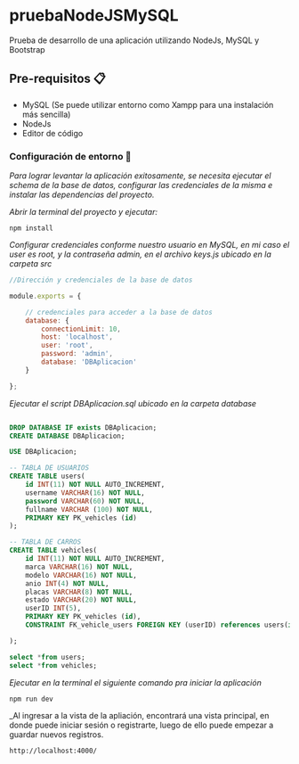 # pruebaNodeJSMySQL
Prueba de desarrollo de una aplicación utilizando NodeJs, MySQL y Bootstrap

## Pre-requisitos 📋

- MySQL (Se puede utilizar entorno como Xampp para una instalación más sencilla)
- NodeJs
- Editor de código


### Configuración de entorno 🔧

_Para lograr levantar la aplicación exitosamente, se necesita ejecutar el schema de la base de datos, configurar las credenciales de la misma e instalar las dependencias del proyecto._

_Abrir la terminal del proyecto y ejecutar:_

```
npm install
```

_Configurar credenciales conforme nuestro usuario en MySQL, en mi caso el user es root, y la contraseña admin, en el archivo keys.js ubicado en la carpeta src_

```javascript
//Dirección y credenciales de la base de datos

module.exports = {

    // credenciales para acceder a la base de datos
    database: {
        connectionLimit: 10,
        host: 'localhost',
        user: 'root',
        password: 'admin',
        database: 'DBAplicacion'
    }

};
```

_Ejecutar el script DBAplicacion.sql ubicado en la carpeta database_

```sql

DROP DATABASE IF exists DBAplicacion;
CREATE DATABASE DBAplicacion;

USE DBAplicacion;

-- TABLA DE USUARIOS
CREATE TABLE users(
	id INT(11) NOT NULL AUTO_INCREMENT,
    username VARCHAR(16) NOT NULL,
    password VARCHAR(60) NOT NULL, 
    fullname VARCHAR (100) NOT NULL,
    PRIMARY KEY PK_vehicles (id)
);

-- TABLA DE CARROS
CREATE TABLE vehicles(
    id INT(11) NOT NULL AUTO_INCREMENT,
    marca VARCHAR(16) NOT NULL,
    modelo VARCHAR(16) NOT NULL,
    anio INT(4) NOT NULL,
    placas VARCHAR(8) NOT NULL,
    estado VARCHAR(20) NOT NULL,
    userID INT(5),
    PRIMARY KEY PK_vehicles (id),
    CONSTRAINT FK_vehicle_users FOREIGN KEY (userID) references users(id) ON DELETE CASCADE

);

select *from users;
select *from vehicles;


```

_Ejecutar en la terminal el siguiente comando pra iniciar la aplicación_

```
npm run dev
```

_Al ingresar a la vista de la apliación, encontrará una vista principal, en donde puede iniciar sesión o registrarte, luego de ello puede empezar a guardar nuevos registros. 

```
http://localhost:4000/
```

